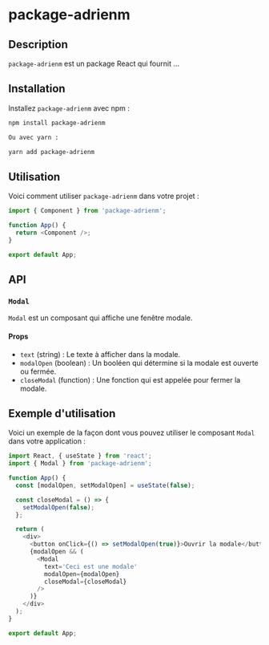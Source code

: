 # package-adrienm

## Description

`package-adrienm` est un package React qui fournit ...

## Installation

Installez `package-adrienm` avec npm :

```bash
npm install package-adrienm

Ou avec yarn :

yarn add package-adrienm
```

## Utilisation

Voici comment utiliser `package-adrienm` dans votre projet :

```javascript
import { Component } from 'package-adrienm';

function App() {
  return <Component />;
}

export default App;
```

## API

### `Modal`

`Modal` est un composant qui affiche une fenêtre modale.

#### Props

- `text` (string) : Le texte à afficher dans la modale.
- `modalOpen` (boolean) : Un booléen qui détermine si la modale est ouverte ou fermée.
- `closeModal` (function) : Une fonction qui est appelée pour fermer la modale.

## Exemple d'utilisation

Voici un exemple de la façon dont vous pouvez utiliser le composant `Modal` dans votre application :

```javascript
import React, { useState } from 'react';
import { Modal } from 'package-adrienm';

function App() {
  const [modalOpen, setModalOpen] = useState(false);

  const closeModal = () => {
    setModalOpen(false);
  };

  return (
    <div>
      <button onClick={() => setModalOpen(true)}>Ouvrir la modale</button>
      {modalOpen && (
        <Modal
          text='Ceci est une modale'
          modalOpen={modalOpen}
          closeModal={closeModal}
        />
      )}
    </div>
  );
}

export default App;
```
